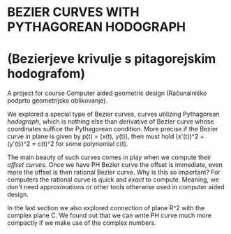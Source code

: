 # BEZIER CURVES WITH PYTHAGOREAN HODOGRAPH
# (Bezierjeve krivulje s pitagorejskim hodografom)
 
 A project for course Computer aided geometric design (Računalniško podprto geometrijsko oblikovanje).
 
We explored a special type of Bezier curves, curves utilizing Pythagorean *hodograph*, which is nothing else than derivative of Bezier curve whose coordinates suffice the Pythagorean condition. More precise if the Bezier curve in plane is given by p(t) = (x(t), y(t)), then must hold (x'(t))^2 + (y'(t))^2 = c(t)^2 for some polynomial c(t).

The main beauty of such curves comes in play when we compute their *offset curves*. Once we have PH Bezier curve the offset is immediate, even more the offset is then rational Bezier curve. Why is this so important? For computers the rational curve is quick and *exact* to compute. Meaning, we don't need approximations or other tools otherwise used in computer aided design.

In the last section we also explored connection of plane R^2 with the complex plane C. We found out that we can write PH curve much more compactly if we make use of the complex numbers.
